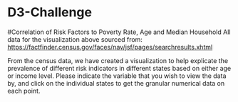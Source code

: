 # D3-Challenge

#Correlation of Risk Factors to Poverty Rate, Age and Median Household
All data for the visualization above sourced from: https://factfinder.census.gov/faces/nav/jsf/pages/searchresults.xhtml

From the census data, we have created a visualization to help explicate the prevalence of different risk indicators in different states based on either age or income level. Please indicate the variable that you wish to view the data by, and click on the individual states to get the granular numerical data on each point.
